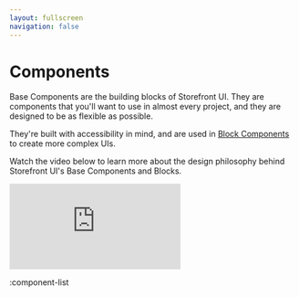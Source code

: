 ```yaml
---
layout: fullscreen
navigation: false
---
```

# Components

Base Components are the building blocks of Storefront UI. They are components that you'll want to use in almost every project, and they are designed to be as flexible as possible.

They're built with accessibility in mind, and are used in [Block Components](blocks) to create more complex UIs.

Watch the video below to learn more about the design philosophy behind Storefront UI's Base Components and Blocks.

<iframe src="https://www.youtube-nocookie.com/embed/dadJ29hNl-A" title="YouTube video player" frameborder="0" allow="accelerometer; autoplay; clipboard-write; encrypted-media; gyroscope; picture-in-picture" allowfullscreen="allowfullscreen" class="w-full max-w-lg mx-auto rounded aspect-video relative my-8 custom-block"></iframe>

:component-list